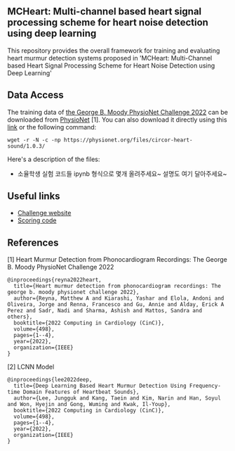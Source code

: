 ## MCHeart: Multi-channel based heart signal processing scheme for heart noise detection using deep learning
<!--
This repository contains the source for a manuscript to appear in ...

- Datasets for the code can be downloaded from the [challenge website](https://moody-challenge.physionet.org/2022/)

---
-->

This repository provides the overall framework for training and evaluating heart murmur detection systems proposed in 'MCHeart: Multi-Channel based Heart Signal Processing Scheme for Heart Noise Detection using Deep Learning'

## Data Access  
The training data of [the George B. Moody PhysioNet Challenge 2022](https://moody-challenge.physionet.org/2022/) can be downloaded from [PhysioNet](https://physionet.org/content/circor-heart-sound/1.0.3/) [1]. You can also download it directly using this [link](https://physionet.org/static/published-projects/circor-heart-sound/the-circor-digiscope-phonocardiogram-dataset-1.0.3.zip) or the following command:
```
wget -r -N -c -np https://physionet.org/files/circor-heart-sound/1.0.3/
```



Here's a description of the files:

- 소율학생 실험 코드들 ipynb 형식으로 몇개 올려주세요~ 설명도 여기 달아주세요~



## Useful links
* [Challenge website](https://moody-challenge.physionet.org/2022/)
* [Scoring code](https://github.com/physionetchallenges/evaluation-2022)

## References
[1] Heart Murmur Detection from Phonocardiogram Recordings: The George B.
Moody PhysioNet Challenge 2022
```
@inproceedings{reyna2022heart,
  title={Heart murmur detection from phonocardiogram recordings: The george b. moody physionet challenge 2022},
  author={Reyna, Matthew A and Kiarashi, Yashar and Elola, Andoni and Oliveira, Jorge and Renna, Francesco and Gu, Annie and Alday, Erick A Perez and Sadr, Nadi and Sharma, Ashish and Mattos, Sandra and others},
  booktitle={2022 Computing in Cardiology (CinC)},
  volume={498},
  pages={1--4},
  year={2022},
  organization={IEEE}
}
```

[2] LCNN Model
```
@inproceedings{lee2022deep,
  title={Deep Learning Based Heart Murmur Detection Using Frequency-time Domain Features of Heartbeat Sounds},
  author={Lee, Jungguk and Kang, Taein and Kim, Narin and Han, Soyul and Won, Hyejin and Gong, Wuming and Kwak, Il-Youp},
  booktitle={2022 Computing in Cardiology (CinC)},
  volume={498},
  pages={1--4},
  year={2022},
  organization={IEEE}
}
```
